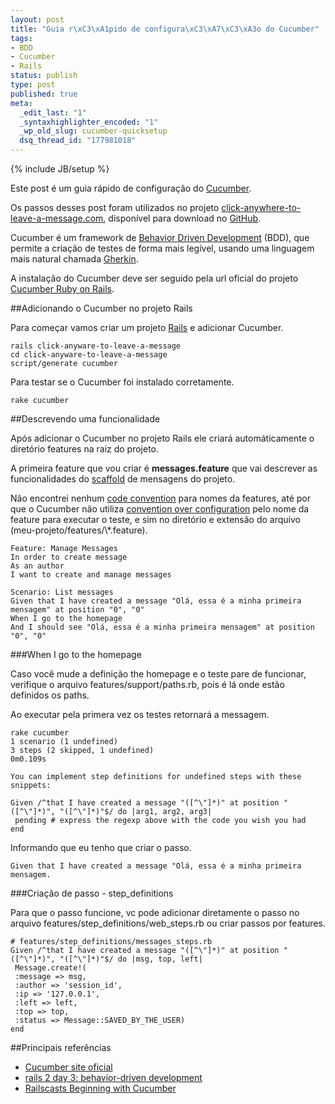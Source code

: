 ```yaml
--- 
layout: post
title: "Guia r\xC3\xA1pido de configura\xC3\xA7\xC3\xA3o do Cucumber"
tags: 
- BDD
- Cucumber
- Rails
status: publish
type: post
published: true
meta: 
  _edit_last: "1"
  _syntaxhighlighter_encoded: "1"
  _wp_old_slug: cucumber-quicksetup
  dsq_thread_id: "177981018"
---
```

{% include JB/setup %}

Este post é um guia rápido de configuração do [Cucumber](http://cukes.info/). 

Os passos desses post foram utilizados no projeto [click-anywhere-to-leave-a-message.com](http://click-anywhere-to-leave-a-message.com), disponível para download no [GitHub](http://github.com/phstc/click-anywhere-to-leave-a-message.com).
 
Cucumber é um framework de [Behavior Driven Development](http://en.wikipedia.org/wiki/Behavior_Driven_Development) (BDD), que permite a criação de testes de forma mais legível, usando uma linguagem mais natural chamada [Gherkin](https://github.com/aslakhellesoy/cucumber/wiki/Gherkin).
 
A instalação do Cucumber deve ser seguido pela url oficial do projeto [Cucumber Ruby on Rails](http://wiki.github.com/aslakhellesoy/cucumber/ruby-on-rails).

##Adicionando o Cucumber no projeto Rails

Para começar vamos criar um projeto [Rails](http://rubyonrails.org) e adicionar Cucumber.

    rails click-anyware-to-leave-a-message
    cd click-anyware-to-leave-a-message
    script/generate cucumber

Para testar se o Cucumber foi instalado corretamente.

    rake cucumber

##Descrevendo uma funcionalidade

Após adicionar o Cucumber no projeto Rails ele criará automáticamente o diretório features na raiz do projeto.

A primeira feature que vou criar é **messages.feature** que vai descrever as funcionalidades do [scaffold](http://en.wikipedia.org/wiki/Scaffold_%28programming%29#Scaffolding_in_Ruby_on_Rails) de mensagens do projeto.

Não encontrei nenhum [code convention](http://en.wikipedia.org/wiki/Coding_conventions) para nomes da features, até por que o Cucumber não utiliza [convention over configuration](http://en.wikipedia.org/wiki/Convention_over_configuration) pelo nome da feature para executar o teste, e sim no diretório e extensão do arquivo (meu-projeto/features/\\*.feature).

    Feature: Manage Messages
    In order to create message
    As an author
    I want to create and manage messages
    
    Scenario: List messages
    Given that I have created a message "Olá, essa é a minha primeira mensagem" at position "0", "0"
    When I go to the homepage
    And I should see "Olá, essa é a minha primeira mensagem" at position "0", "0"

###When I go to the homepage

Caso você mude a definição the homepage e o teste pare de funcionar, verifique o arquivo features/support/paths.rb, pois é lá onde estão definidos os paths.

Ao executar pela primera vez os testes retornará a messagem.

    rake cucumber
    1 scenario (1 undefined)
    3 steps (2 skipped, 1 undefined)
    0m0.109s
    
    You can implement step definitions for undefined steps with these snippets:
    
    Given /^that I have created a message "([^\"]*)" at position "([^\"]*)", "([^\"]*)"$/ do |arg1, arg2, arg3|
     pending # express the regexp above with the code you wish you had
    end

Informando que eu tenho que criar o passo.

    Given that I have created a message "Olá, essa é a minha primeira mensagem.

###Criação de passo - step_definitions

Para que o passo funcione, vc pode adicionar diretamente o passo no arquivo features/step_definitions/web_steps.rb ou criar passos por features.

    # features/step_definitions/messages_steps.rb
    Given /^that I have created a message "([^\"]*)" at position "([^\"]*)", "([^\"]*)"$/ do |msg, top, left|
     Message.create!(
     :message => msg,
     :author => 'session_id',
     :ip => '127.0.0.1',
     :left => left,
     :top => top,
     :status => Message::SAVED_BY_THE_USER)
    end

##Principais referências

* [Cucumber site oficial](http://cukes.info)
* [rails 2 day 3: behavior-driven development](http://www.ultrasaurus.com/sarahblog/2008/12/rails-2-day-3-behavior-driven-development/#install)
* [Railscasts Beginning with Cucumber](http://railscasts.com/episodes/155-beginning-with-cucumber)

